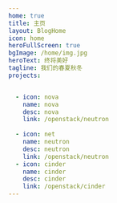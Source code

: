 ```yaml
---
home: true
title: 主页
layout: BlogHome
icon: home
heroFullScreen: true
bgImage: /home/img.jpg
heroText: 终将美好
tagline: 我们的春夏秋冬
projects:


  - icon: nova
    name: nova
    desc: nova
    link: /openstack/neutron
    
  - icon: net
    name: neutron
    desc: neutron
    link: /openstack/neutron
  - icon: cinder
    name: cinder
    desc: cinder
    link: /openstack/cinder
---
```


